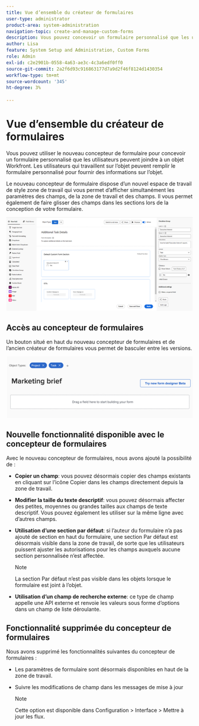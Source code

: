 ```yaml
---
title: Vue d’ensemble du créateur de formulaires
user-type: administrator
product-area: system-administration
navigation-topic: create-and-manage-custom-forms
description: Vous pouvez concevoir un formulaire personnalisé que les utilisateurs peuvent joindre à un objet Workfront. Les utilisateurs qui travaillent sur l’objet peuvent remplir le formulaire personnalisé pour fournir des informations sur l’objet.
author: Lisa
feature: System Setup and Administration, Custom Forms
role: Admin
exl-id: c2e2901b-0558-4a63-ae3c-4c3a6edf0ff0
source-git-commit: 2a2f6d93c916863177d7a9d2f46f8124d1430354
workflow-type: tm+mt
source-wordcount: '345'
ht-degree: 3%

---
```


# Vue d’ensemble du créateur de formulaires

Vous pouvez utiliser le nouveau concepteur de formulaire pour concevoir un formulaire personnalisé que les utilisateurs peuvent joindre à un objet Workfront. Les utilisateurs qui travaillent sur l’objet peuvent remplir le formulaire personnalisé pour fournir des informations sur l’objet.

Le nouveau concepteur de formulaire dispose d’un nouvel espace de travail de style zone de travail qui vous permet d’afficher simultanément les paramètres des champs, de la zone de travail et des champs. Il vous permet également de faire glisser des champs dans les sections lors de la conception de votre formulaire.

![Concepteur d’exemple de formulaire](assets/form-designer-example.png)

## Accès au concepteur de formulaires

Un bouton situé en haut du nouveau concepteur de formulaires et de l’ancien créateur de formulaires vous permet de basculer entre les versions.

![Passer au nouveau concepteur de formulaires](assets/switch-views.png)

## Nouvelle fonctionnalité disponible avec le concepteur de formulaires

Avec le nouveau concepteur de formulaires, nous avons ajouté la possibilité de :

* **Copier un champ**: vous pouvez désormais copier des champs existants en cliquant sur l’icône Copier dans les champs directement depuis la zone de travail.

* **Modifier la taille du texte descriptif**: vous pouvez désormais affecter des petites, moyennes ou grandes tailles aux champs de texte descriptif. Vous pouvez également les utiliser sur la même ligne avec d’autres champs.

* **Utilisation d’une section par défaut**: si l’auteur du formulaire n’a pas ajouté de section en haut du formulaire, une section Par défaut est désormais visible dans la zone de travail, de sorte que les utilisateurs puissent ajuster les autorisations pour les champs auxquels aucune section personnalisée n’est affectée.

  >[!NOTE]
  >
  >La section Par défaut n’est pas visible dans les objets lorsque le formulaire est joint à l’objet.

* **Utilisation d’un champ de recherche externe**: ce type de champ appelle une API externe et renvoie les valeurs sous forme d’options dans un champ de liste déroulante.

## Fonctionnalité supprimée du concepteur de formulaires

Nous avons supprimé les fonctionnalités suivantes du concepteur de formulaires :

* Les paramètres de formulaire sont désormais disponibles en haut de la zone de travail.

* Suivre les modifications de champ dans les messages de mise à jour

  >[!NOTE]
  >
  >Cette option est disponible dans Configuration > Interface > Mettre à jour les flux.

